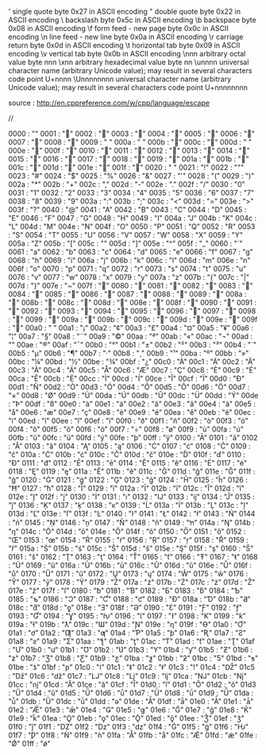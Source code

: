 
\' 	single quote 	byte 0x27 in ASCII encoding
\" 	double quote 	byte 0x22 in ASCII encoding
\\ 	backslash 	byte 0x5c in ASCII encoding
\b 	backspace 	byte 0x08 in ASCII encoding
\f 	form feed - new page 	byte 0x0c in ASCII encoding
\n 	line feed - new line 	byte 0x0a in ASCII encoding
\r 	carriage return 	byte 0x0d in ASCII encoding
\t 	horizontal tab 	byte 0x09 in ASCII encoding
\v 	vertical tab 	byte 0x0b in ASCII encoding
\nnn 	arbitrary octal value 	byte nnn
\xnn 	arbitrary hexadecimal value 	byte nn
\unnnn 	universal character name
(arbitrary Unicode value);
may result in several characters 	code point U+nnnn
\Unnnnnnnn 	universal character name
(arbitrary Unicode value);
may result in several characters 	code point U+nnnnnnnn

source : http://en.cppreference.com/w/cpp/language/escape

//

0000 : " "
0001 : ""
0002 : ""
0003 : ""
0004 : ""
0005 : ""
0006 : ""
0007 : ""
0008 : ""
0009 : "	"
000a : "
"
000b : ""
000c : ""
000d : "
"
000e : ""
000f : ""
0010 : ""
0011 : ""
0012 : ""
0013 : ""
0014 : ""
0015 : ""
0016 : ""
0017 : ""
0018 : ""
0019 : ""
001a : ""
001b : ""
001c : ""
001d : ""
001e : ""
001f : ""
0020 : " "
0021 : "!"
0022 : """
0023 : "#"
0024 : "$"
0025 : "%"
0026 : "&"
0027 : "'"
0028 : "("
0029 : ")"
002a : "*"
002b : "+"
002c : ","
002d : "-"
002e : "."
002f : "/"
0030 : "0"
0031 : "1"
0032 : "2"
0033 : "3"
0034 : "4"
0035 : "5"
0036 : "6"
0037 : "7"
0038 : "8"
0039 : "9"
003a : ":"
003b : ";"
003c : "<"
003d : "="
003e : ">"
003f : "?"
0040 : "@"
0041 : "A"
0042 : "B"
0043 : "C"
0044 : "D"
0045 : "E"
0046 : "F"
0047 : "G"
0048 : "H"
0049 : "I"
004a : "J"
004b : "K"
004c : "L"
004d : "M"
004e : "N"
004f : "O"
0050 : "P"
0051 : "Q"
0052 : "R"
0053 : "S"
0054 : "T"
0055 : "U"
0056 : "V"
0057 : "W"
0058 : "X"
0059 : "Y"
005a : "Z"
005b : "["
005c : "\"
005d : "]"
005e : "^"
005f : "_"
0060 : "`"
0061 : "a"
0062 : "b"
0063 : "c"
0064 : "d"
0065 : "e"
0066 : "f"
0067 : "g"
0068 : "h"
0069 : "i"
006a : "j"
006b : "k"
006c : "l"
006d : "m"
006e : "n"
006f : "o"
0070 : "p"
0071 : "q"
0072 : "r"
0073 : "s"
0074 : "t"
0075 : "u"
0076 : "v"
0077 : "w"
0078 : "x"
0079 : "y"
007a : "z"
007b : "{"
007c : "|"
007d : "}"
007e : "~"
007f : ""
0080 : ""
0081 : ""
0082 : ""
0083 : ""
0084 : ""
0085 : ""
0086 : ""
0087 : ""
0088 : ""
0089 : ""
008a : ""
008b : ""
008c : ""
008d : ""
008e : ""
008f : ""
0090 : ""
0091 : ""
0092 : ""
0093 : ""
0094 : ""
0095 : ""
0096 : ""
0097 : ""
0098 : ""
0099 : ""
009a : ""
009b : ""
009c : ""
009d : ""
009e : ""
009f : ""
00a0 : " "
00a1 : "¡"
00a2 : "¢"
00a3 : "£"
00a4 : "¤"
00a5 : "¥"
00a6 : "¦"
00a7 : "§"
00a8 : "¨"
00a9 : "©"
00aa : "ª"
00ab : "«"
00ac : "¬"
00ad : "­"
00ae : "®"
00af : "¯"
00b0 : "°"
00b1 : "±"
00b2 : "²"
00b3 : "³"
00b4 : "´"
00b5 : "µ"
00b6 : "¶"
00b7 : "·"
00b8 : "¸"
00b9 : "¹"
00ba : "º"
00bb : "»"
00bc : "¼"
00bd : "½"
00be : "¾"
00bf : "¿"
00c0 : "À"
00c1 : "Á"
00c2 : "Â"
00c3 : "Ã"
00c4 : "Ä"
00c5 : "Å"
00c6 : "Æ"
00c7 : "Ç"
00c8 : "È"
00c9 : "É"
00ca : "Ê"
00cb : "Ë"
00cc : "Ì"
00cd : "Í"
00ce : "Î"
00cf : "Ï"
00d0 : "Ð"
00d1 : "Ñ"
00d2 : "Ò"
00d3 : "Ó"
00d4 : "Ô"
00d5 : "Õ"
00d6 : "Ö"
00d7 : "×"
00d8 : "Ø"
00d9 : "Ù"
00da : "Ú"
00db : "Û"
00dc : "Ü"
00dd : "Ý"
00de : "Þ"
00df : "ß"
00e0 : "à"
00e1 : "á"
00e2 : "â"
00e3 : "ã"
00e4 : "ä"
00e5 : "å"
00e6 : "æ"
00e7 : "ç"
00e8 : "è"
00e9 : "é"
00ea : "ê"
00eb : "ë"
00ec : "ì"
00ed : "í"
00ee : "î"
00ef : "ï"
00f0 : "ð"
00f1 : "ñ"
00f2 : "ò"
00f3 : "ó"
00f4 : "ô"
00f5 : "õ"
00f6 : "ö"
00f7 : "÷"
00f8 : "ø"
00f9 : "ù"
00fa : "ú"
00fb : "û"
00fc : "ü"
00fd : "ý"
00fe : "þ"
00ff : "ÿ"
0100 : "Ā"
0101 : "ā"
0102 : "Ă"
0103 : "ă"
0104 : "Ą"
0105 : "ą"
0106 : "Ć"
0107 : "ć"
0108 : "Ĉ"
0109 : "ĉ"
010a : "Ċ"
010b : "ċ"
010c : "Č"
010d : "č"
010e : "Ď"
010f : "ď"
0110 : "Đ"
0111 : "đ"
0112 : "Ē"
0113 : "ē"
0114 : "Ĕ"
0115 : "ĕ"
0116 : "Ė"
0117 : "ė"
0118 : "Ę"
0119 : "ę"
011a : "Ě"
011b : "ě"
011c : "Ĝ"
011d : "ĝ"
011e : "Ğ"
011f : "ğ"
0120 : "Ġ"
0121 : "ġ"
0122 : "Ģ"
0123 : "ģ"
0124 : "Ĥ"
0125 : "ĥ"
0126 : "Ħ"
0127 : "ħ"
0128 : "Ĩ"
0129 : "ĩ"
012a : "Ī"
012b : "ī"
012c : "Ĭ"
012d : "ĭ"
012e : "Į"
012f : "į"
0130 : "İ"
0131 : "ı"
0132 : "Ĳ"
0133 : "ĳ"
0134 : "Ĵ"
0135 : "ĵ"
0136 : "Ķ"
0137 : "ķ"
0138 : "ĸ"
0139 : "Ĺ"
013a : "ĺ"
013b : "Ļ"
013c : "ļ"
013d : "Ľ"
013e : "ľ"
013f : "Ŀ"
0140 : "ŀ"
0141 : "Ł"
0142 : "ł"
0143 : "Ń"
0144 : "ń"
0145 : "Ņ"
0146 : "ņ"
0147 : "Ň"
0148 : "ň"
0149 : "ŉ"
014a : "Ŋ"
014b : "ŋ"
014c : "Ō"
014d : "ō"
014e : "Ŏ"
014f : "ŏ"
0150 : "Ő"
0151 : "ő"
0152 : "Œ"
0153 : "œ"
0154 : "Ŕ"
0155 : "ŕ"
0156 : "Ŗ"
0157 : "ŗ"
0158 : "Ř"
0159 : "ř"
015a : "Ś"
015b : "ś"
015c : "Ŝ"
015d : "ŝ"
015e : "Ş"
015f : "ş"
0160 : "Š"
0161 : "š"
0162 : "Ţ"
0163 : "ţ"
0164 : "Ť"
0165 : "ť"
0166 : "Ŧ"
0167 : "ŧ"
0168 : "Ũ"
0169 : "ũ"
016a : "Ū"
016b : "ū"
016c : "Ŭ"
016d : "ŭ"
016e : "Ů"
016f : "ů"
0170 : "Ű"
0171 : "ű"
0172 : "Ų"
0173 : "ų"
0174 : "Ŵ"
0175 : "ŵ"
0176 : "Ŷ"
0177 : "ŷ"
0178 : "Ÿ"
0179 : "Ź"
017a : "ź"
017b : "Ż"
017c : "ż"
017d : "Ž"
017e : "ž"
017f : "ſ"
0180 : "ƀ"
0181 : "Ɓ"
0182 : "Ƃ"
0183 : "ƃ"
0184 : "Ƅ"
0185 : "ƅ"
0186 : "Ɔ"
0187 : "Ƈ"
0188 : "ƈ"
0189 : "Ɖ"
018a : "Ɗ"
018b : "Ƌ"
018c : "ƌ"
018d : "ƍ"
018e : "Ǝ"
018f : "Ə"
0190 : "Ɛ"
0191 : "Ƒ"
0192 : "ƒ"
0193 : "Ɠ"
0194 : "Ɣ"
0195 : "ƕ"
0196 : "Ɩ"
0197 : "Ɨ"
0198 : "Ƙ"
0199 : "ƙ"
019a : "ƚ"
019b : "ƛ"
019c : "Ɯ"
019d : "Ɲ"
019e : "ƞ"
019f : "Ɵ"
01a0 : "Ơ"
01a1 : "ơ"
01a2 : "Ƣ"
01a3 : "ƣ"
01a4 : "Ƥ"
01a5 : "ƥ"
01a6 : "Ʀ"
01a7 : "Ƨ"
01a8 : "ƨ"
01a9 : "Ʃ"
01aa : "ƪ"
01ab : "ƫ"
01ac : "Ƭ"
01ad : "ƭ"
01ae : "Ʈ"
01af : "Ư"
01b0 : "ư"
01b1 : "Ʊ"
01b2 : "Ʋ"
01b3 : "Ƴ"
01b4 : "ƴ"
01b5 : "Ƶ"
01b6 : "ƶ"
01b7 : "Ʒ"
01b8 : "Ƹ"
01b9 : "ƹ"
01ba : "ƺ"
01bb : "ƻ"
01bc : "Ƽ"
01bd : "ƽ"
01be : "ƾ"
01bf : "ƿ"
01c0 : "ǀ"
01c1 : "ǁ"
01c2 : "ǂ"
01c3 : "ǃ"
01c4 : "Ǆ"
01c5 : "ǅ"
01c6 : "ǆ"
01c7 : "Ǉ"
01c8 : "ǈ"
01c9 : "ǉ"
01ca : "Ǌ"
01cb : "ǋ"
01cc : "ǌ"
01cd : "Ǎ"
01ce : "ǎ"
01cf : "Ǐ"
01d0 : "ǐ"
01d1 : "Ǒ"
01d2 : "ǒ"
01d3 : "Ǔ"
01d4 : "ǔ"
01d5 : "Ǖ"
01d6 : "ǖ"
01d7 : "Ǘ"
01d8 : "ǘ"
01d9 : "Ǚ"
01da : "ǚ"
01db : "Ǜ"
01dc : "ǜ"
01dd : "ǝ"
01de : "Ǟ"
01df : "ǟ"
01e0 : "Ǡ"
01e1 : "ǡ"
01e2 : "Ǣ"
01e3 : "ǣ"
01e4 : "Ǥ"
01e5 : "ǥ"
01e6 : "Ǧ"
01e7 : "ǧ"
01e8 : "Ǩ"
01e9 : "ǩ"
01ea : "Ǫ"
01eb : "ǫ"
01ec : "Ǭ"
01ed : "ǭ"
01ee : "Ǯ"
01ef : "ǯ"
01f0 : "ǰ"
01f1 : "Ǳ"
01f2 : "ǲ"
01f3 : "ǳ"
01f4 : "Ǵ"
01f5 : "ǵ"
01f6 : "Ƕ"
01f7 : "Ƿ"
01f8 : "Ǹ"
01f9 : "ǹ"
01fa : "Ǻ"
01fb : "ǻ"
01fc : "Ǽ"
01fd : "ǽ"
01fe : "Ǿ"
01ff : "ǿ"
